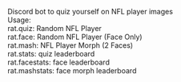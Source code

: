 Discord bot to quiz yourself on NFL player images\
Usage:\
rat.quiz: Random NFL Player\
rat.face: Random NFL Player (Face Only)\
rat.mash: NFL Player Morph (2 Faces)\
rat.stats: quiz leaderboard\
rat.facestats: face leaderboard\
rat.mashstats: face morph leaderboard
